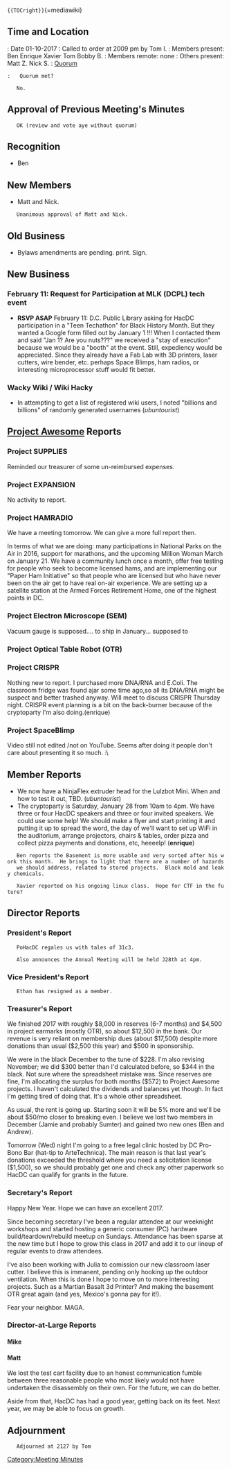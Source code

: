 `{{TOCright}}`{=mediawiki}

## Time and Location

:   Date 01-10-2017
:   Called to order at 2009 pm by Tom I.
:   Members present: Ben Enrique Xavier Tom Bobby B.
:   Members remote: none
:   Others present: Matt Z. Nick S.
:   [Quorum](Quorum)

    :   Quorum met?

`   No.`

## Approval of Previous Meeting's Minutes

`   OK (review and vote aye without quorum)`

## Recognition

-   Ben

## New Members

-   Matt and Nick.

`   Unanimous approval of Matt and Nick.`

## Old Business

-   Bylaws amendments are pending. print. Sign.

## New Business

### February 11: Request for Participation at MLK (DCPL) tech event

-   **RSVP ASAP** February 11: D.C. Public Library asking for HacDC
    participation in a "Teen Techathon" for Black History Month. But
    they wanted a Google form filled out by January 1 !!! When I
    contacted them and said "Jan 1? Are you nuts???" we received a "stay
    of execution" because we would be a "booth" at the event. Still,
    expediency would be appreciated. Since they already have a Fab Lab
    with 3D printers, laser cutters, wire bender, etc. perhaps Space
    Blimps, ham radios, or interesting microprocessor stuff would fit
    better.

### Wacky Wiki / Wiki Hacky

-   In attempting to get a list of registered wiki users, I noted
    "billions and billions" of randomly generated usernames
    (*ubuntourist*)

## [Project Awesome](:Category:Project_Awesome) Reports

### Project SUPPLIES

Reminded our treasurer of some un-reimbursed expenses.

### Project EXPANSION

No activity to report.

### Project HAMRADIO

We have a meeting tomorrow. We can give a more full report then.

In terms of what we are doing: many participations in National Parks on
the Air in 2016, support for marathons, and the upcoming Million Woman
March on January 21. We have a community lunch once a month, offer free
testing for people who seek to become licensed hams, and are
implementing our "Paper Ham Initiative" so that people who are licensed
but who have never been on the air get to have real on-air experience.
We are setting up a satellite station at the Armed Forces Retirement
Home, one of the highest points in DC.

### Project Electron Microscope (SEM)

Vacuum gauge is supposed.... to ship in January... supposed to

### Project Optical Table Robot (OTR)

### Project CRISPR

Nothing new to report. I purchased more DNA/RNA and E.Coli. The
classroom fridge was found ajar some time ago,so all its DNA/RNA might
be suspect and better trashed anyway. Will meet to discuss CRISPR
Thursday night. CRISPR event planning is a bit on the back-burner
because of the cryptoparty I'm also doing.(enrique)

### Project SpaceBlimp

Video still not edited /not on YouTube. Seems after doing it people
don't care about presenting it so much. :\\

## Member Reports

-   We now have a NinjaFlex extruder head for the Lulzbot Mini. When and
    how to test it out, TBD. (*ubuntourist*)
-   The cryptoparty is Saturday, January 28 from 10am to 4pm. We have
    three or four HacDC speakers and three or four invited speakers. We
    could use some help! We should make a flyer and start printing it
    and putting it up to spread the word, the day of we'll want to set
    up WiFi in the auditorium, arrange projectors, chairs & tables,
    order pizza and collect pizza payments and donations, etc, heeeelp!
    (**enrique**)

`   Ben reports the Basement is more usable and very sorted after his work this month.  He brings to light that there are a number of hazards`\
`   we should address, related to stored projects.  Black mold and leaky chemicals.`

`   Xavier reported on his ongoing linux class.  Hope for CTF in the future?`

## Director Reports

### President's Report

`   PoHacDC regales us with tales of 31c3.`

`   Also announces the Annual Meeting will be held J28th at 4pm.`

### Vice President's Report

`   Ethan has resigned as a member.`

### Treasurer's Report

We finished 2017 with roughly \$8,000 in reserves (6-7 months) and
\$4,500 in project earmarks (mostly OTR), so about \$12,500 in the bank.
Our revenue is very reliant on membership dues (about \$17,500) despite
more donations than usual (\$2,500 this year) and \$500 in sponsorship.

We were in the black December to the tune of \$228. I'm also revising
November; we did \$300 better than I'd calculated before, so \$344 in
the black. Not sure where the spreadsheet mistake was. Since reserves
are fine, I'm allocating the surplus for both months (\$572) to Project
Awesome projects. I haven't calculated the dividends and balances yet
though. In fact I'm getting tired of doing that. It's a whole other
spreadsheet.

As usual, the rent is going up. Starting soon it will be 5% more and
we'll be about \$50/mo closer to breaking even. I believe we lost two
members in December (Jamie and probably Sumter) and gained two new ones
(Ben and Andrew).

Tomorrow (Wed) night I'm going to a free legal clinic hosted by DC
Pro-Bono Bar (hat-tip to ArteTechnica). The main reason is that last
year's donations exceeded the threshold where you need a solicitation
license (\$1,500), so we should probably get one and check any other
paperwork so HacDC can qualify for grants in the future.

### Secretary's Report

Happy New Year. Hope we can have an excellent 2017.

Since becoming secretary I've been a regular attendee at our weeknight
workshops and started hosting a generic consumer (PC) hardware
build/teardown/rebuild meetup on Sundays. Attendance has been sparse at
the new time but I hope to grow this class in 2017 and add it to our
lineup of regular events to draw attendees.

I've also been working with Julia to comission our new classroom laser
cutter. I believe this is immanent, pending only hooking up the outdoor
ventilation. When this is done I hope to move on to more interesting
projects. Such as a Martian Basalt 3d Printer? And making the basement
OTR great again (and yes, Mexico's gonna pay for it!).

Fear your neighbor. MAGA.

### Director-at-Large Reports

#### Mike

#### Matt

We lost the test cart facility due to an honest communication fumble
between three reasonable people who most likely would not have
undertaken the disassembly on their own. For the future, we can do
better.

Aside from that, HacDC has had a good year, getting back on its feet.
Next year, we may be able to focus on growth.

## Adjournment

`   Adjourned at 2127 by Tom`

[Category:Meeting Minutes](Category:Meeting_Minutes)
